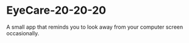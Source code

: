 # EyeCare-20-20-20
A small app that reminds you to look away from your computer screen occasionally.
